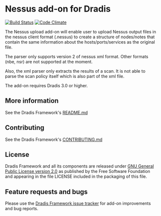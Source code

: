 # Nessus add-on for Dradis

[![Build Status](https://secure.travis-ci.org/dradis/dradis-nessus.png?branch=master)](http://travis-ci.org/dradis/dradis-nessus) [![Code Climate](https://codeclimate.com/github/dradis/dradis-nessus.png)](https://codeclimate.com/github/dradis/dradis-nessus.png)

The Nessus upload add-on will enable user to upload Nessus output files in the nessus client format (.nessus) to create a structure of nodes/notes that contain the same information about the hosts/ports/services as the original file.

The parser only supports version 2 of nessus xml format. Other formats (nbe, nsr) are not supported at the moment.

Also, the xml parser only extracts the results of a scan. It is not able to parse the scan policy itself which is also part of the xml file.

The add-on requires Dradis 3.0 or higher.


## More information

See the Dradis Framework's [README.md](https://github.com/dradis/dradisframework/blob/master/README.md)


## Contributing

See the Dradis Framework's [CONTRIBUTING.md](https://github.com/dradis/dradisframework/blob/master/CONTRIBUTING.md)


## License

Dradis Framework and all its components are released under [GNU General Public License version 2.0](http://www.gnu.org/licenses/old-licenses/gpl-2.0.html) as published by the Free Software Foundation and appearing in the file LICENSE included in the packaging of this file.


## Feature requests and bugs

Please use the [Dradis Framework issue tracker](https://github.com/dradis/dradis-ce/issues) for add-on improvements and bug reports.
